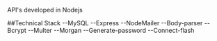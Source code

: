 API's developed in Nodejs

##Technical Stack
--MySQL
--Express
--NodeMailer
--Body-parser
--Bcrypt
--Multer
--Morgan
--Generate-password
--Connect-flash
